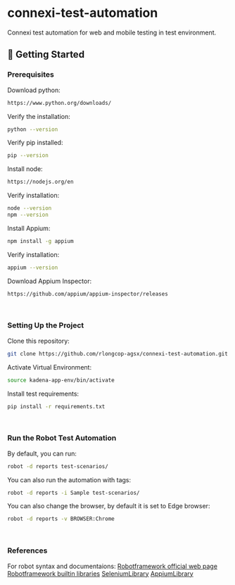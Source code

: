 # connexi-test-automation
Connexi test automation for web and mobile testing in test environment.

## 🚀 Getting Started
### Prerequisites
Download python: 
```bash
https://www.python.org/downloads/
```
Verify the installation:
``` bash
python --version
```
Verify pip installed:
``` bash
pip --version
```
Install node: 
```bash
https://nodejs.org/en
```
Verify installation:
```bash
node --version
npm --version
```
Install Appium:
```bash
npm install -g appium
```
Verify installation:
```bash
appium --version
```
Download Appium Inspector: 
```bash
https://github.com/appium/appium-inspector/releases
```
<br>

### Setting Up the Project
Clone this repository:
``` bash
git clone https://github.com/rlongcop-agsx/connexi-test-automation.git
```
Activate Virtual Environment:
```bash
source kadena-app-env/bin/activate
```
Install test requirements:
```bash
pip install -r requirements.txt
```

<br>

### Run the Robot Test Automation
By default, you can run:
```bash
robot -d reports test-scenarios/
```
You can also run the automation with tags:
```bash
robot -d reports -i Sample test-scenarios/
```
You can also change the browser, by default it is set to Edge browser:
```bash
robot -d reports -v BROWSER:Chrome
```

<br>

### References
For robot syntax and documentaions:
<a href="https://robotframework.org/">Robotframework official web page</a>
<a href="https://robotframework.org/?tab=builtin#resources">Robotframework builtin libraries</a>
<a href="https://robotframework.org/SeleniumLibrary/SeleniumLibrary.html">SeleniumLibrary</a>
<a href="https://serhatbolsu.github.io/robotframework-appiumlibrary/AppiumLibrary.html#library-documentation-top">AppiumLibrary</a>
